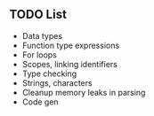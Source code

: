 ## TODO List

 - Data types
 - Function type expressions
 - For loops
 - Scopes, linking identifiers
 - Type checking
 - Strings, characters
 - Cleanup memory leaks in parsing
 - Code gen
